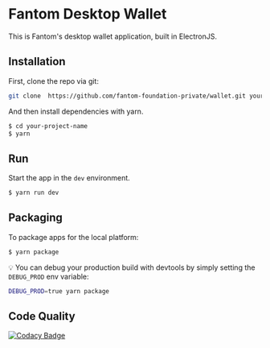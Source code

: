 # Fantom Desktop Wallet

This is Fantom's desktop wallet application, built in ElectronJS.


## Installation

First, clone the repo via git:

```bash
git clone  https://github.com/fantom-foundation-private/wallet.git your-project-name
```

And then install dependencies with yarn.

```bash
$ cd your-project-name
$ yarn
```

## Run

Start the app in the `dev` environment.

```bash
$ yarn run dev
```

## Packaging

To package apps for the local platform:

```bash
$ yarn package
```

:bulb: You can debug your production build with devtools by simply setting the `DEBUG_PROD` env variable:

```bash
DEBUG_PROD=true yarn package
```

## Code Quality

[![Codacy Badge](https://api.codacy.com/project/badge/Grade/336ee5e109fc475493f74e22f21b6fa1)](https://www.codacy.com/app/Fantom/desktop-wallet?utm_source=github.com&amp;utm_medium=referral&amp;utm_content=Fantom-foundation/desktop-wallet&amp;utm_campaign=Badge_Grade)
